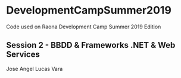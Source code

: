 # DevelopmentCampSummer2019
Code used on Raona Development Camp Summer 2019 Edition

## Session 2 - BBDD & Frameworks .NET & Web Services

Jose Angel Lucas Vara
